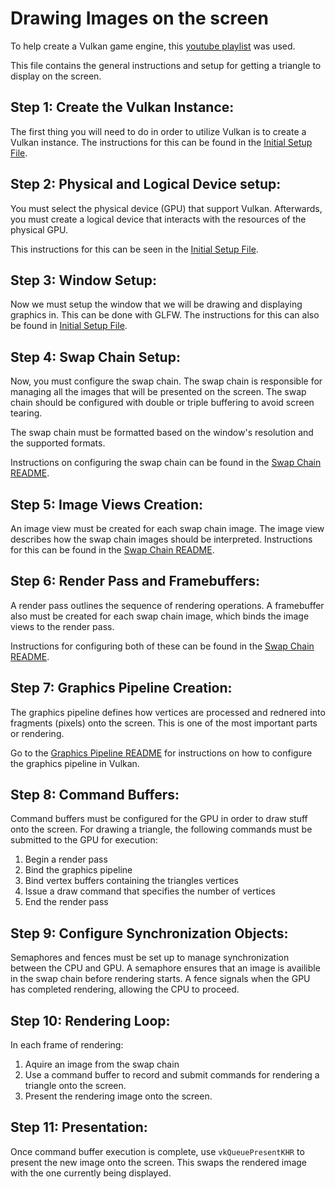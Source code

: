 # Drawing Images on the screen

To help create a Vulkan game engine, this [youtube playlist](https://www.youtube.com/playlist?list=PL8327DO66nu9qYVKLDmdLW_84-yE4auCR) was used.

This file contains the general instructions and setup for getting a triangle to display on the screen.

## Step 1: Create the Vulkan Instance:

The first thing you will need to do in order to utilize Vulkan is to create a Vulkan instance.
The instructions for this can be found in the [Initial Setup File](./Initial_Setup.md).

## Step 2: Physical and Logical Device setup:

You must select the physical device (GPU) that support Vulkan. 
Afterwards, you must create a logical device that interacts with the resources of the physical GPU. 

This instructions for this can be seen in the [Initial Setup File](./Initial_Setup.md).

## Step 3: Window Setup:

Now we must setup the window that we will be drawing and displaying graphics in. This can be done with GLFW.
The instructions for this can also be found in [Initial Setup File](./Initial_Setup.md).

## Step 4: Swap Chain Setup:

Now, you must configure the swap chain. The swap chain is responsible for managing all the images that will be presented on the screen. The swap chain should be configured with double or triple buffering to avoid screen tearing.

The swap chain must be formatted based on the window's resolution and the supported formats.

Instructions on configuring the swap chain can be found in the [Swap Chain README](./Swap_Chain.md).

## Step 5: Image Views Creation:

An image view must be created for each swap chain image. The image view describes how the swap chain images should be interpreted.
Instructions for this can be found in the [Swap Chain README](./Swap_Chain.md).

## Step 6: Render Pass and Framebuffers:

A render pass outlines the sequence of rendering operations.
A framebuffer also must be created for each swap chain image, which binds the image views to the render pass. 

Instructions for configuring both of these can be found in the [Swap Chain README](./Swap_Chain.md).

## Step 7: Graphics Pipeline Creation:

The graphics pipeline defines how vertices are processed and rednered into fragments (pixels) onto the screen. This is one of the most important parts or rendering.

Go to the [Graphics Pipeline README](Graphics-Pipeline_setup.md) for instructions on how to configure the graphics pipeline in Vulkan.

## Step 8: Command Buffers:

Command buffers must be configured for the GPU in order to draw stuff onto the screen.
For drawing a triangle, the following commands must be submitted to the GPU for execution: 

1. Begin a render pass
2. Bind the graphics pipeline
3. Bind vertex buffers containing the triangles vertices
4. Issue a draw command that specifies the number of vertices
5. End the render pass

## Step 9: Configure Synchronization Objects:

Semaphores and fences must be set up to manage synchronization between the CPU and GPU.
A semaphore ensures that an image is availible in the swap chain before rendering starts.
A fence signals when the GPU has completed rendering, allowing the CPU to proceed.

## Step 10: Rendering Loop:

In each frame of rendering:

1. Aquire an image from the swap chain
2. Use a command buffer to record and submit commands for rendering a triangle onto the screen.
3. Present the rendering image onto the screen.

## Step 11: Presentation:

Once command buffer execution is complete, use ```vkQueuePresentKHR``` to present the new image onto the screen.
This swaps the rendered image with the one currently being displayed.
